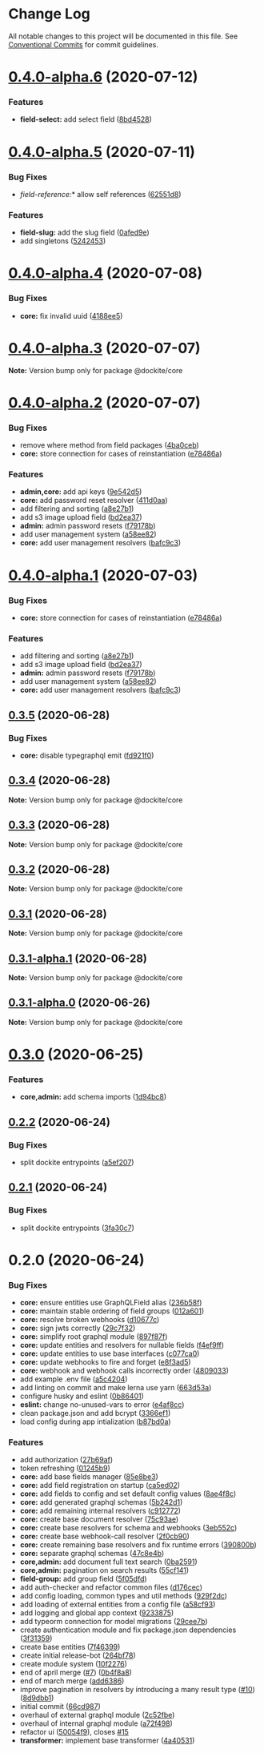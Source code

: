 # Change Log

All notable changes to this project will be documented in this file.
See [Conventional Commits](https://conventionalcommits.org) for commit guidelines.

# [0.4.0-alpha.6](https://github.com/dockite/dockite/compare/@dockite/core@0.4.0-alpha.5...@dockite/core@0.4.0-alpha.6) (2020-07-12)


### Features

* **field-select:** add select field ([8bd4528](https://github.com/dockite/dockite/commit/8bd4528f5784ac9dedad68dea1a0bbc8871adbd9))





# [0.4.0-alpha.5](https://github.com/dockite/dockite/compare/@dockite/core@0.4.0-alpha.4...@dockite/core@0.4.0-alpha.5) (2020-07-11)


### Bug Fixes

* **field-reference*:** allow self references ([62551d8](https://github.com/dockite/dockite/commit/62551d89c199a9b18061c3e8e5fd2f17d2a9f05c))


### Features

* **field-slug:** add the slug field ([0afed9e](https://github.com/dockite/dockite/commit/0afed9eb6294308960598c02de1dd985da6ab66d))
* add singletons ([5242453](https://github.com/dockite/dockite/commit/52424536b91e7665c4af31a258060c5f770bcfd2))





# [0.4.0-alpha.4](https://github.com/dockite/dockite/compare/@dockite/core@0.4.0-alpha.3...@dockite/core@0.4.0-alpha.4) (2020-07-08)


### Bug Fixes

* **core:** fix invalid uuid ([4188ee5](https://github.com/dockite/dockite/commit/4188ee5c0a53b1c3e5b51b1813b367915ab7519d))





# [0.4.0-alpha.3](https://github.com/dockite/dockite/compare/@dockite/core@0.4.0-alpha.2...@dockite/core@0.4.0-alpha.3) (2020-07-07)

**Note:** Version bump only for package @dockite/core





# [0.4.0-alpha.2](https://github.com/dockite/dockite/compare/@dockite/core@0.3.5...@dockite/core@0.4.0-alpha.2) (2020-07-07)


### Bug Fixes

* remove where method from field packages ([4ba0ceb](https://github.com/dockite/dockite/commit/4ba0ceb0a97b4704a0be3d9637d6782bc5c4bc62))
* **core:** store connection for cases of reinstantiation ([e78486a](https://github.com/dockite/dockite/commit/e78486aa010d73d28ca3a471cefda0c00a1105ea))


### Features

* **admin,core:** add api keys ([9e542d5](https://github.com/dockite/dockite/commit/9e542d5c10f9ebe8fccb2c2489fddc2b7f2bbb72))
* **core:** add password reset resolver ([411d0aa](https://github.com/dockite/dockite/commit/411d0aab2ff80eb3d9e9d3af1b408bac146f21e7))
* add filtering and sorting ([a8e27b1](https://github.com/dockite/dockite/commit/a8e27b14ada9ec485411520f4c62db8d7958c681))
* add s3 image upload field ([bd2ea37](https://github.com/dockite/dockite/commit/bd2ea37016f996795b742748e1ada80667127c94))
* **admin:** admin password resets ([f79178b](https://github.com/dockite/dockite/commit/f79178b5cf730f82f798bc29a0297da0c3d37806))
* add user management system ([a58ee82](https://github.com/dockite/dockite/commit/a58ee823044da2de002c06b93ca23c28b311a234))
* **core:** add user management resolvers ([bafc9c3](https://github.com/dockite/dockite/commit/bafc9c3b57e1e7435d6ade6134394db76a4c05ca))





# [0.4.0-alpha.1](https://github.com/dockite/dockite/compare/@dockite/core@0.3.5...@dockite/core@0.4.0-alpha.1) (2020-07-03)


### Bug Fixes

* **core:** store connection for cases of reinstantiation ([e78486a](https://github.com/dockite/dockite/commit/e78486aa010d73d28ca3a471cefda0c00a1105ea))


### Features

* add filtering and sorting ([a8e27b1](https://github.com/dockite/dockite/commit/a8e27b14ada9ec485411520f4c62db8d7958c681))
* add s3 image upload field ([bd2ea37](https://github.com/dockite/dockite/commit/bd2ea37016f996795b742748e1ada80667127c94))
* **admin:** admin password resets ([f79178b](https://github.com/dockite/dockite/commit/f79178b5cf730f82f798bc29a0297da0c3d37806))
* add user management system ([a58ee82](https://github.com/dockite/dockite/commit/a58ee823044da2de002c06b93ca23c28b311a234))
* **core:** add user management resolvers ([bafc9c3](https://github.com/dockite/dockite/commit/bafc9c3b57e1e7435d6ade6134394db76a4c05ca))





## [0.3.5](https://github.com/dockite/dockite/compare/@dockite/core@0.3.4...@dockite/core@0.3.5) (2020-06-28)


### Bug Fixes

* **core:** disable typegraphql emit ([fd921f0](https://github.com/dockite/dockite/commit/fd921f011c998f2120b29f368c2729222659c65d))





## [0.3.4](https://github.com/dockite/dockite/compare/@dockite/core@0.3.0...@dockite/core@0.3.4) (2020-06-28)

**Note:** Version bump only for package @dockite/core





## [0.3.3](https://github.com/dockite/dockite/compare/@dockite/core@0.3.0...@dockite/core@0.3.3) (2020-06-28)

**Note:** Version bump only for package @dockite/core





## [0.3.2](https://github.com/dockite/dockite/compare/@dockite/core@0.3.0...@dockite/core@0.3.2) (2020-06-28)

**Note:** Version bump only for package @dockite/core





## [0.3.1](https://github.com/dockite/dockite/compare/@dockite/core@0.3.0...@dockite/core@0.3.1) (2020-06-28)

**Note:** Version bump only for package @dockite/core





## [0.3.1-alpha.1](https://github.com/dockite/dockite/compare/@dockite/core@0.3.0...@dockite/core@0.3.1-alpha.1) (2020-06-28)

**Note:** Version bump only for package @dockite/core





## [0.3.1-alpha.0](https://github.com/dockite/dockite/compare/@dockite/core@0.3.0...@dockite/core@0.3.1-alpha.0) (2020-06-26)

**Note:** Version bump only for package @dockite/core





# [0.3.0](https://github.com/dockite/dockite/compare/@dockite/core@0.2.2...@dockite/core@0.3.0) (2020-06-25)


### Features

* **core,admin:** add schema imports ([1d94bc8](https://github.com/dockite/dockite/commit/1d94bc8eacfb6c28d5ddf000dd6f9a9b5bbd4456))





## [0.2.2](https://github.com/dockite/dockite/compare/@dockite/core@0.2.1...@dockite/core@0.2.2) (2020-06-24)


### Bug Fixes

* split dockite entrypoints ([a5ef207](https://github.com/dockite/dockite/commit/a5ef207f11934b9cde8ad0df03a17ad5072b54a3))





## [0.2.1](https://github.com/dockite/dockite/compare/@dockite/core@0.2.0...@dockite/core@0.2.1) (2020-06-24)


### Bug Fixes

* split dockite entrypoints ([3fa30c7](https://github.com/dockite/dockite/commit/3fa30c7dfb1da1bef2a4265180aab371b32e32ee))





# 0.2.0 (2020-06-24)


### Bug Fixes

* **core:** ensure entities use GraphQLField alias ([236b58f](https://github.com/dockite/dockite/commit/236b58f3e09991fcee92d7e87614ac7f80af1d54))
* **core:** maintain stable ordering of field groups ([012a601](https://github.com/dockite/dockite/commit/012a601052a867fe4532dba3da1ebccdc5d6ed2b))
* **core:** resolve broken webhooks ([d10677c](https://github.com/dockite/dockite/commit/d10677cb30b3864eb9fb8ec89c7c1d92ace49954))
* **core:** sign jwts correctly ([29c7f32](https://github.com/dockite/dockite/commit/29c7f32f124f4fd2efa70838d442c3f12a665314))
* **core:** simplify root graphql module ([897f87f](https://github.com/dockite/dockite/commit/897f87f0687b1c30049cf7e79827fba0c73517a2))
* **core:** update entities and resolvers for nullable fields ([f4ef9ff](https://github.com/dockite/dockite/commit/f4ef9ff98ab4e3a0e6531795962e06129fd0d1ea))
* **core:** update entities to use base interfaces ([c077ca0](https://github.com/dockite/dockite/commit/c077ca02624de99402349fe9b182d7d104ffa91a))
* **core:** update webhooks to fire and forget ([e8f3ad5](https://github.com/dockite/dockite/commit/e8f3ad51ce84c401d858f5d65086d29120c83557))
* **core:** webhook and webhook calls incorrectly order ([4809033](https://github.com/dockite/dockite/commit/4809033e08645ebea88f773afffbb8e425fb24cd))
* add example .env file ([a5c4204](https://github.com/dockite/dockite/commit/a5c420499e816d2e9d5e7fd430085989d4c9e3c7))
* add linting on commit and make lerna use yarn ([663d53a](https://github.com/dockite/dockite/commit/663d53a6a576ea09fa93a2ad238d1ef80b557f10))
* configure husky and eslint ([0b86401](https://github.com/dockite/dockite/commit/0b86401a255fc55f1a051eebde8bf014f9dd7d23))
* **eslint:** change no-unused-vars to error ([e4af8cc](https://github.com/dockite/dockite/commit/e4af8ccf5349831cae6ec787fb243f4ae2ecf2f0))
* clean package.json and add bcrypt ([3366ef1](https://github.com/dockite/dockite/commit/3366ef168d5a462307d35adb4eaf51928fbe21bb))
* load config during app intialization ([b87bd0a](https://github.com/dockite/dockite/commit/b87bd0af88794f05fdf86940e85155a6e1401845))


### Features

* add authorization ([27b69af](https://github.com/dockite/dockite/commit/27b69afa2e15cc246cea082be245db17be453a78))
* token refreshing ([01245b9](https://github.com/dockite/dockite/commit/01245b9a52a2607e9a21e2cc98ac04824fe31878))
* **core:** add base fields manager ([85e8be3](https://github.com/dockite/dockite/commit/85e8be3c51009f8e3be95e4a6154282cf1e52d5c))
* **core:** add field registration on startup ([ca5ed02](https://github.com/dockite/dockite/commit/ca5ed02e22cb9a9699e5cae89d8d9a8fb588f1d0))
* **core:** add fields to config and set default config values ([8ae4f8c](https://github.com/dockite/dockite/commit/8ae4f8cd93d0f25c71d74f8f6cc166ac9fa55427))
* **core:** add generated graphql schemas ([5b242d1](https://github.com/dockite/dockite/commit/5b242d103520f75941857179c0d6fa89e1145450))
* **core:** add remaining internal resolvers ([c912772](https://github.com/dockite/dockite/commit/c9127725202f115e2108b8fb2505320b7a71abb3))
* **core:** create base document resolver ([75c93ae](https://github.com/dockite/dockite/commit/75c93ae0ff4887c2961c0f000495e7afa173af6a))
* **core:** create base resolvers for schema and webhooks ([3eb552c](https://github.com/dockite/dockite/commit/3eb552c34fc47531c053439b384394323744aaf4))
* **core:** create base webhook-call resolver ([2f0cb90](https://github.com/dockite/dockite/commit/2f0cb9052eaaf9f95103acf5d3bce1f36011a307))
* **core:** create remaining base resolvers and fix runtime errors ([390800b](https://github.com/dockite/dockite/commit/390800b1f6273e715834daef902c72e8ea5bc316))
* **core:** separate graphql schemas ([47c8e4b](https://github.com/dockite/dockite/commit/47c8e4bd6c30460d8d5f3c59311fee39f122a299))
* **core,admin:** add document full text search ([0ba2591](https://github.com/dockite/dockite/commit/0ba2591a1844206001db64d63a356d9d7a7085ed))
* **core,admin:** pagination on search results ([55cf141](https://github.com/dockite/dockite/commit/55cf1410d19b635ba6184d22f5fb92d40fda739e))
* **field-group:** add group field ([5f05dfd](https://github.com/dockite/dockite/commit/5f05dfda7a00a5193d4cdd322b929d3cd27d95ac))
* add auth-checker and refactor common files ([d176cec](https://github.com/dockite/dockite/commit/d176cec16a4ddc56b5c276e7fc05f8caeabd4105))
* add config loading, common types and util methods ([929f2dc](https://github.com/dockite/dockite/commit/929f2dc964e9ec58c09d2a01251ef1c0d4041213))
* add loading of external entities from a config file ([a58cf93](https://github.com/dockite/dockite/commit/a58cf938bd4c889f2a4cb28c45d92358bcc3044d))
* add logging and global app context ([9233875](https://github.com/dockite/dockite/commit/92338754b4f7acaef5923ab5026f550d6b65a9e9))
* add typeorm connection for model migrations ([29cee7b](https://github.com/dockite/dockite/commit/29cee7bd54b5dc9d8818fc13bbf3d36e1616854a))
* create authentication module and fix package.json dependencies ([3f31359](https://github.com/dockite/dockite/commit/3f31359a4ca018e987c9967a2e97107a96367a91))
* create base entities ([7f46399](https://github.com/dockite/dockite/commit/7f46399e80d61f82f7640326a48a4da130b5e9df))
* create initial release-bot ([264bf78](https://github.com/dockite/dockite/commit/264bf78f86e37fc446a4cc7c8649ea47fff97122))
* create module system ([10f2276](https://github.com/dockite/dockite/commit/10f2276e60fd3fd7906b7c259291ec885684e3b6))
* end of april merge  ([#7](https://github.com/dockite/dockite/issues/7)) ([0b4f8a8](https://github.com/dockite/dockite/commit/0b4f8a8ebd6da6118eee6e219817d7c85d611200))
* end of march merge ([add6386](https://github.com/dockite/dockite/commit/add6386a91a2e7368ae8b5b623eb48a74e2e3312))
* improve pagination in resolvers by introducing a many result type ([#10](https://github.com/dockite/dockite/issues/10)) ([8d9dbb1](https://github.com/dockite/dockite/commit/8d9dbb1663d97fe4cb533f9d0b2d06cb247c2654))
* initial commit ([66cd987](https://github.com/dockite/dockite/commit/66cd987a62a027a77da785b144618fadf8e271e8))
* overhaul of external graphql module ([2c52fbe](https://github.com/dockite/dockite/commit/2c52fbee7bd2c290059dd5a3e77b4ad15c47f535))
* overhaul of internal graphql module ([a72f498](https://github.com/dockite/dockite/commit/a72f498d68d6b66f73a3e2f8a89df3afccc9da94))
* refactor ui ([50054f9](https://github.com/dockite/dockite/commit/50054f980c990822e7e6ceffe05d0799f2e5dcd5)), closes [#15](https://github.com/dockite/dockite/issues/15)
* **transformer:** implement base transformer ([4a40531](https://github.com/dockite/dockite/commit/4a40531f7e7af06a40fcb6589298c152bc2e821e))
